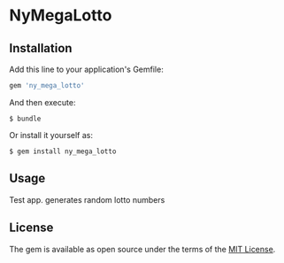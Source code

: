 # NyMegaLotto

## Installation

Add this line to your application's Gemfile:

```ruby
gem 'ny_mega_lotto'
```

And then execute:

    $ bundle

Or install it yourself as:

    $ gem install ny_mega_lotto

## Usage

Test app. generates random lotto numbers



## License

The gem is available as open source under the terms of the [MIT License](http://opensource.org/licenses/MIT).
